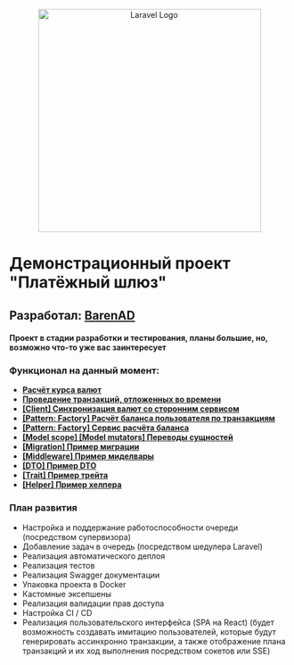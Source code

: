 <p align="center"><a href="https://laravel.com" target="_blank"><img src="https://raw.githubusercontent.com/laravel/art/master/logo-lockup/5%20SVG/2%20CMYK/1%20Full%20Color/laravel-logolockup-cmyk-red.svg" width="400" alt="Laravel Logo"></a></p>

# Демонстрационный проект "Платёжный шлюз"

## Разработал: **[BarenAD](https://github.com/BarenAD)**
#### Проект в стадии разработки и тестирования, планы большие, но, возможно что-то уже вас заинтересует

### Функционал на данный момент: 

- **[Расчёт курса валют](https://github.com/BarenAD/demo_gateway_payments/blob/master/app/Services/CurrencyService.php)**
- **[Проведение транзакций, отложенных во времени](https://github.com/BarenAD/demo_gateway_payments/blob/master/app/Services/TransactionService.php)**
- **[[Client] Синхронизация валют со сторонним сервисом](https://github.com/BarenAD/demo_gateway_payments/blob/master/app/Clients/CurrencyCBRClient.php)**
- **[[Pattern: Factory] Расчёт баланса пользователя по транзакциям](https://github.com/BarenAD/demo_gateway_payments/blob/master/app/Services/Balances/UserBalanceCalculateHandles/UserBalanceCalculateHandle.php)**
- **[[Pattern: Factory] Сервис расчёта баланса](https://github.com/BarenAD/demo_gateway_payments/blob/master/app/Services/Balances/BalanceService.php)**
- **[[Model scope] [Model mutators] Переводы сущностей](https://github.com/BarenAD/demo_gateway_payments/blob/master/app/Models/ModelTranslations.php)**
- **[[Migration] Пример миграции](https://github.com/BarenAD/demo_gateway_payments/blob/master/database/migrations/2024_07_01_091937_create_transactions_table.php)**
- **[[Middleware] Пример миделвары](https://github.com/BarenAD/demo_gateway_payments/blob/master/app/Http/Middleware/SetLang.php)**
- **[[DTO] Пример DTO](https://github.com/BarenAD/demo_gateway_payments/blob/master/app/DTO/CurrencyDTO.php)**
- **[[Trait] Пример трейта](https://github.com/BarenAD/demo_gateway_payments/blob/master/app/Traits/EnumExtensionTrait.php)**
- **[[Helper] Пример хелпера](https://github.com/BarenAD/demo_gateway_payments/blob/master/app/Helpers/LangUtils.php)**

### План развития

- Настройка и поддержание работоспособности очереди (посредством супервизора)
- Добавление задач в очередь (посредством шедулера Laravel)
- Реализация автоматического деплоя
- Реализация тестов
- Реализация Swagger документации
- Упаковка проекта в Docker
- Кастомные эксепшены
- Реализация валидации прав доступа
- Настройка CI / CD
- Реализация пользовательского интерфейса (SPA на React) (будет возможность создавать имитацию пользователей, которые будут генерировать ассинхронно транзакции, а также отображение плана транзакций и их ход выполнения посредством сокетов или SSE)
